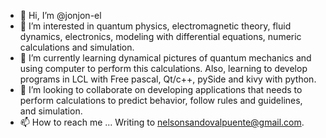 - 👋 Hi, I’m @jonjon-el
- 👀 I’m interested in quantum physics, electromagnetic theory, fluid dynamics, electronics, modeling with differential equations, numeric calculations and simulation.
- 🌱 I’m currently learning dynamical pictures of quantum mechanics and using computer to perform this calculations. Also, learning to develop programs in LCL with Free pascal, Qt/c++, pySide and kivy with python.
- 💞️ I’m looking to collaborate on developing applications that needs to perform calculations to predict behavior, follow rules and guidelines, and simulation.
- 📫 How to reach me ... Writing to nelsonsandovalpuente@gmail.com.

<!---
jonjon-el/jonjon-el is a ✨ special ✨ repository because its `README.md` (this file) appears on your GitHub profile.
You can click the Preview link to take a look at your changes.
--->
